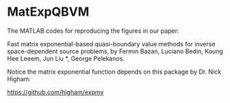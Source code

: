 # MatExpQBVM
The MATLAB codes for reproducing the figures in our paper:

Fast matrix exponential-based quasi-boundary value methods for inverse
space-dependent source problems, by Fermın Bazan, Luciano Bedin, Koung Hee Leeem, Jun Liu *, George
Pelekanos.

Notice the matrix exponential function depends on this package by Dr. Nick Higham:

https://github.com/higham/expmv

